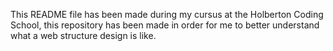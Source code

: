 This README file has been made during my cursus at the Holberton Coding School, this repository has been made in order for me to better understand what a web structure design is like.
